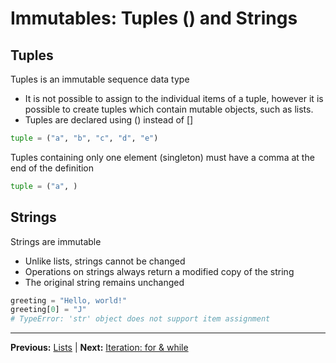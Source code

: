 # Immutables: Tuples () and Strings

## Tuples

Tuples is an immutable sequence data type

- It is not possible to assign to the individual items of a tuple, however it is possible to create tuples which contain mutable objects, such as lists.
- Tuples are declared using () instead of []

```python
tuple = ("a", "b", "c", "d", "e")
```

Tuples containing only one element (singleton) must have a comma at the end of the definition

```python
tuple = ("a", )
```

## Strings

Strings are immutable

- Unlike lists, strings cannot be changed
- Operations on strings always return a modified copy of the string
- The original string remains unchanged

```python
greeting = "Hello, world!"
greeting[0] = "J"
# TypeError: 'str' object does not support item assignment
```

______________________________________________________________________

**Previous:** [Lists](03_05_lists.md) | **Next:** [Iteration: for & while](03_07_iteration_for_while.md)
